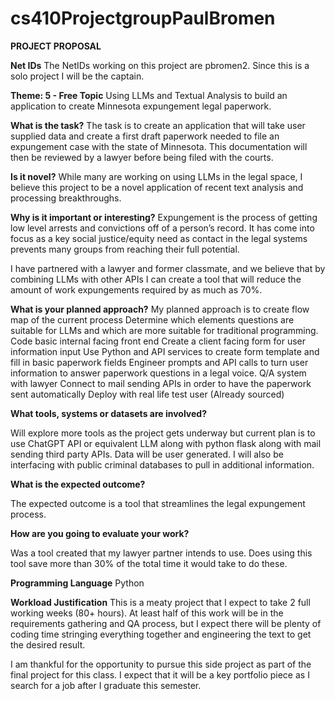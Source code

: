 # cs410ProjectgroupPaulBromen

**PROJECT PROPOSAL**

**Net IDs**
The NetIDs working on this project are pbromen2.
Since this is a solo project I will be the captain.

**Theme: 5 - Free Topic**
Using LLMs and Textual Analysis to build an application to create Minnesota expungement legal  paperwork.

**What is the task?**
The task is to create an application that will take user supplied data and create a first draft paperwork needed to file an expungement case with the state of Minnesota. This documentation will then be reviewed by a lawyer before being filed with the courts.

**Is it novel?**
While many are working on using LLMs in the legal space, I believe this project to be a novel application of recent text analysis and processing breakthroughs.

**Why is it important or interesting?**
Expungement is the process of getting low level arrests and convictions off of a person’s record. It has come into focus as a key social justice/equity need as contact in the legal systems prevents many groups from reaching their full potential.

I have partnered with a lawyer and former classmate, and we believe that by combining LLMs with other APIs I can create a tool that will reduce the amount of work expungements required by as much as 70%.

**What is your planned approach?**
My planned approach is to create 
flow map of the current process
Determine which elements questions are suitable for LLMs and which are more suitable for traditional programming.
Code basic internal facing front end
Create a client facing form for user information input
Use Python and API services to create form template and fill in basic paperwork fields
Engineer prompts and API calls to turn user information to answer paperwork questions in a legal voice.
Q/A system with lawyer
Connect to mail sending APIs in order to have the paperwork sent automatically
Deploy with real life test user (Already sourced)


**What tools, systems or datasets are involved?**

Will explore more tools as the project gets underway but current plan is to use ChatGPT API or equivalent LLM along with python flask along with mail sending third party APIs.
Data will be user generated. I will also be interfacing with public criminal databases to pull in additional information.

**What is the expected outcome?**

The expected outcome is a tool that streamlines the legal expungement process.

**How are you going to evaluate your work?**

Was a tool created that my lawyer partner intends to use. Does using this tool save more than 30% of the total time it would take to do these.

**Programming Language**
Python

**Workload Justification**
This is a meaty project that I expect to take 2 full working weeks (80+ hours). At least half of this work will be in the requirements gathering and QA process, but I expect there will be plenty of coding time stringing everything together and engineering the text to get the desired result.

I am thankful for the opportunity to pursue this side project as part of the final project for this class. I expect that it will be a key portfolio piece as I search for a job after I graduate this semester.
